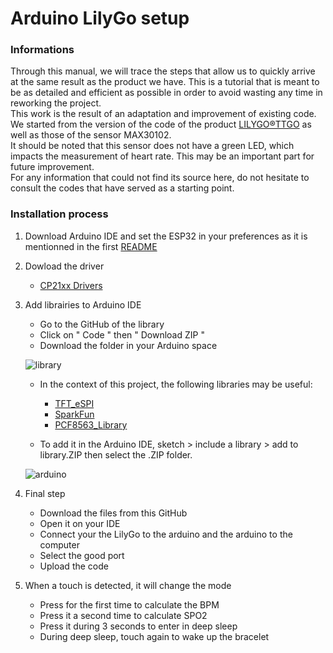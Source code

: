 #  Arduino LilyGo setup  

### Informations
Through this manual, we will trace the steps that allow us to quickly arrive at the same result as the product we have. This is a tutorial that is meant to be as detailed and efficient as possible in order to avoid wasting any time in reworking the project.  
This work is the result of an adaptation and improvement of existing code. We started from the version of the code of the product [LILYGO®TTGO](https://github.com/Xinyuan-LilyGO/LilyGo-T-Wristband) as well as those of the sensor MAX30102.  
It should be noted that this sensor does not have a green LED, which impacts the measurement of heart rate. This may be an important part for future improvement.  
For any information that could not find its source here, do not hesitate to consult the codes that have served as a starting point.

### Installation process
1. Download Arduino IDE and set the ESP32 in your preferences as it is mentionned in the first [README](https://github.com/G-Rgn/Bracelet-Indicateur-Sportif)
  
2. Dowload the driver  
    - [CP21xx Drivers](https://www.silabs.com/developers/usb-to-uart-bridge-vcp-drivers)  
  
3. Add librairies to Arduino IDE
    - Go to the GitHub of the library  
    - Click on " Code " then " Download ZIP "  
    - Download the folder in your Arduino space  
  
    ![library](https://user-images.githubusercontent.com/103428967/162743352-12e163d3-4096-4c08-a48c-40cfe7aa9c40.png)  
  
    - In the context of this project, the following libraries may be useful:  
      - [TFT_eSPI](https://github.com/Bodmer/TFT_eSPI)  
      - [SparkFun](https://github.com/sparkfun/SparkFun_LSM9DS1_Arduino_Library)  
      - [PCF8563_Library](https://github.com/lewisxhe/PCF8563_Library)  

    - To add it in the Arduino IDE, sketch > include a library > add to library.ZIP then select the .ZIP folder.  
    
   ![arduino](https://user-images.githubusercontent.com/103428967/162925298-8279f7a3-b1ed-4dcd-89ca-db82edb6d662.png)  
   
4. Final step
    - Download the files from this GitHub
    - Open it on your IDE
    - Connect your the LilyGo to the arduino and the arduino to the computer
    - Select the good port
    - Upload the code

5. When a touch is detected, it will change the mode

    - Press for the first time to calculate the BPM
    - Press it a second time to calculate SPO2
    - Press it during 3 seconds to enter in deep sleep
    - During deep sleep, touch again to wake up the bracelet
